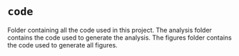 # `code`

Folder containing all the code used in this project.  The analysis folder contains the code used to generate the analysis.  The figures folder contains the code used to generate all figures. 
